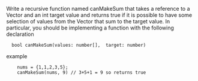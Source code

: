 Write a recursive function named canMakeSum that takes a reference to a Vector<int> and an int target value and returns true if it is possible to have some selection of values from the Vector that sum to the target value. In particular, you should be implementing a function with the following declaration

```
  bool canMakeSum(values: number[],  target: number)
```

example

```
    nums = {1,1,2,3,5};
    canMakeSum(nums, 9) // 3+5+1 = 9 so returns true
```